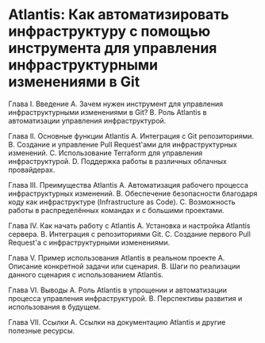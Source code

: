# Atlantis: Как автоматизировать инфраструктуру с помощью инструмента для управления инфраструктурными изменениями в Git

Глава I. Введение
A. Зачем нужен инструмент для управления инфраструктурными изменениями в Git?
B. Роль Atlantis в автоматизации управления инфраструктурой.

Глава II. Основные функции Atlantis
A. Интеграция с Git репозиториями.
B. Создание и управление Pull Request'ами для инфраструктурных изменений.
C. Использование Terraform для управления инфраструктурой.
D. Поддержка работы в различных облачных провайдерах.

Глава III. Преимущества Atlantis
A. Автоматизация рабочего процесса инфраструктурных изменений.
B. Обеспечение безопасности благодаря коду как инфраструктуре (Infrastructure as Code).
C. Возможность работы в распределённых командах и с большими проектами.

Глава IV. Как начать работу с Atlantis
A. Установка и настройка Atlantis сервера.
B. Интеграция с репозиториями Git.
C. Создание первого Pull Request'а с инфраструктурными изменениями.

Глава V. Пример использования Atlantis в реальном проекте
A. Описание конкретной задачи или сценария.
B. Шаги по реализации данного сценария с использованием Atlantis.

Глава VI. Выводы
A. Роль Atlantis в упрощении и автоматизации процесса управления инфраструктурой.
B. Перспективы развития и использования в будущем.

Глава VII. Ссылки
A. Ссылки на документацию Atlantis и другие полезные ресурсы.
